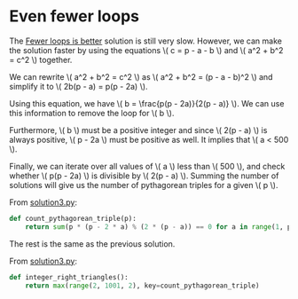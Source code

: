 # Even fewer loops

The [Fewer loops is better](./solution2.md) solution is still very slow.
However, we can make the solution faster by using the equations \\( c = p - a - b \\) and \\( a^2 + b^2 = c^2 \\) together.

We can rewrite \\( a^2 + b^2 = c^2 \\) as \\( a^2 + b^2 = (p - a - b)^2 \\) and simplify it to \\( 2b(p - a) = p(p - 2a) \\).

Using this equation, we have \\( b = \frac{p(p - 2a)}{2(p - a)} \\).
We can use this information to remove the loop for \\( b \\).

Furthermore, \\( b \\) must be a positive integer and since \\( 2(p - a) \\) is always positive, \\( p - 2a \\) must be positive as well.
It implies that \\( a < 500 \\).

Finally, we can iterate over all values of \\( a \\) less than \\( 500 \\), and check whether \\( p(p - 2a) \\) is divisible by \\( 2(p - a) \\).
Summing the number of solutions will give us the number of pythagorean triples for a given \\( p \\).

From [solution3.py](https://github.com/TurtleSmoke/Project-Euler/blob/main/problems/problem_0039/solution3.py):

```python
def count_pythagorean_triple(p):
    return sum(p * (p - 2 * a) % (2 * (p - a)) == 0 for a in range(1, p // 2))
```

The rest is the same as the previous solution.

From [solution3.py](https://github.com/TurtleSmoke/Project-Euler/blob/main/problems/problem_0039/solution3.py):

```python
def integer_right_triangles():
    return max(range(2, 1001, 2), key=count_pythagorean_triple)
```
